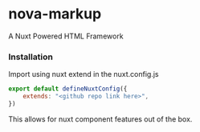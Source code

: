 # nova-markup

A Nuxt Powered HTML Framework

### Installation

Import using nuxt extend in the nuxt.config.js

```js
export default defineNuxtConfig({
    extends: "<github repo link here>",
})
```

This allows for nuxt component features out of the box.
